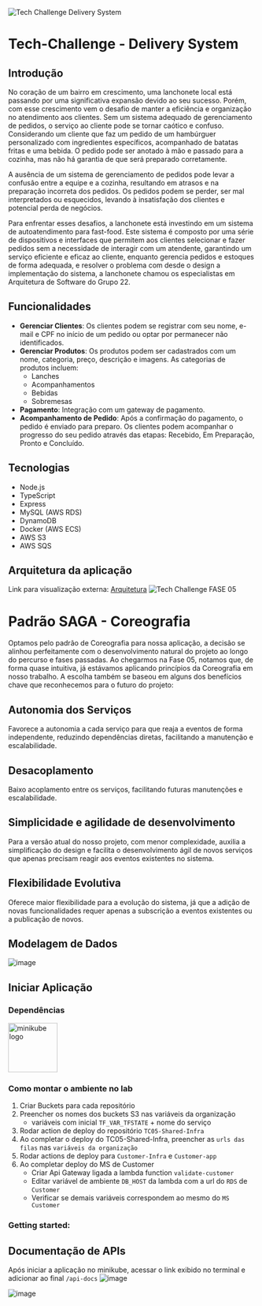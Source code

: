 ![Tech Challenge Delivery System](https://github.com/tech-challenge-group22/TC05-Order-App/blob/feat/readme/assets/core/delivery_system-banner.jpeg)

# Tech-Challenge - Delivery System

## Introdução

No coração de um bairro em crescimento, uma lanchonete local está passando por uma significativa expansão devido ao seu sucesso. 
Porém, com esse crescimento vem o desafio de manter a eficiência e organização no atendimento aos clientes. Sem um sistema adequado de gerenciamento de pedidos, o serviço ao cliente pode se tornar caótico e confuso. Considerando um cliente que faz um pedido de um hambúrguer personalizado com ingredientes específicos, acompanhado de batatas fritas e uma bebida. O pedido pode ser anotado à mão e passado para a cozinha, mas não há garantia de que será preparado corretamente.

A ausência de um sistema de gerenciamento de pedidos pode levar a confusão entre a equipe e a cozinha, resultando em atrasos e na preparação incorreta dos pedidos. Os pedidos podem se perder, ser mal interpretados ou esquecidos, levando à insatisfação dos clientes e potencial perda de negócios.

Para enfrentar esses desafios, a lanchonete está investindo em um sistema de autoatendimento para fast-food. 
Este sistema é composto por uma série de dispositivos e interfaces que permitem aos clientes selecionar e fazer pedidos sem a necessidade de interagir com um atendente, garantindo um serviço eficiente e eficaz ao cliente, enquanto gerencia pedidos e estoques de forma adequada, e resolver o problema com desde o design a implementação do sistema, a lanchonete chamou os especialistas em Arquitetura de Software do Grupo 22.

## Funcionalidades

- **Gerenciar Clientes**: Os clientes podem se registrar com seu nome, e-mail e CPF no início de um pedido ou optar por permanecer não identificados.
- **Gerenciar Produtos**: Os produtos podem ser cadastrados com um nome, categoria, preço, descrição e imagens. As categorias de produtos incluem:
  - Lanches
  - Acompanhamentos
  - Bebidas
  - Sobremesas
- **Pagamento**: Integração com um gateway de pagamento.
- **Acompanhamento de Pedido**: Após a confirmação do pagamento, o pedido é enviado para preparo. Os clientes podem acompanhar o progresso do seu pedido através das etapas: Recebido, Em Preparação, Pronto e Concluído.

## Tecnologias

- Node.js
- TypeScript
- Express
- MySQL (AWS RDS)
- DynamoDB
- Docker  (AWS ECS)
- AWS S3
- AWS SQS

## Arquitetura da aplicação

Link para visualização externa: <a href="https://drive.google.com/file/d/1i-Q8P7aScD1-dboFIOZlOZoH7tCIXEe7/view?usp=drive_link">Arquitetura</a> 
![Tech Challenge FASE 05](https://github.com/tech-challenge-group22/TC05-Order-App/blob/feat/readme/assets/core/tech-challenge-FASE05-Arquitetura.png)

# Padrão SAGA - Coreografia

Optamos pelo padrão de Coreografia para nossa aplicação, a decisão se alinhou perfeitamente com o desenvolvimento natural do projeto ao longo do percurso e fases passadas. Ao chegarmos na Fase 05, notamos que, de forma quase intuitiva, já estávamos aplicando princípios da Coreografia em nosso trabalho. A escolha também se baseou em alguns dos benefícios chave que reconhecemos para o futuro do projeto:

## Autonomia dos Serviços

Favorece a autonomia a cada serviço para que reaja a eventos de forma independente, reduzindo dependências diretas, facilitando a manutenção e escalabilidade.

## Desacoplamento

Baixo acoplamento entre os serviços, facilitando futuras manutenções e escalabilidade.

## Simplicidade e agilidade de desenvolvimento

Para a versão atual do nosso projeto, com menor complexidade, auxilia a simplificação do design e facilita o desenvolvimento ágil de novos serviços que apenas precisam reagir aos eventos existentes no sistema.

## Flexibilidade Evolutiva

Oferece maior flexibilidade para a evolução do sistema, já que a adição de novas funcionalidades requer apenas a subscrição a eventos existentes ou a publicação de novos.


## Modelagem de Dados

![image](https://github.com/tech-challenge-group22/TC05-Order-App/blob/feat/readme/assets/core/modelagem_dados.png)

## Iniciar Aplicação

### Dependências

<img src="https://github.com/kubernetes/minikube/raw/master/images/logo/logo.png" width="100" alt="minikube logo">

### Como montar o ambiente no lab

1. Criar Buckets para cada repositório
2. Preencher os nomes dos buckets S3 nas variáveis da organização
    - variáveis com inicial `TF_VAR_TFSTATE` + nome do serviço
3. Rodar action de deploy do repositório `TC05-Shared-Infra`
4. Ao completar o deploy do TC05-Shared-Infra, preencher as `urls das filas` nas `variáveis da organização`
5. Rodar actions de deploy para `Customer-Infra` e `Customer-app`
6. Ao completar deploy do MS de Customer
    - Criar Api Gateway ligada a lambda function `validate-customer`
    - Editar variável de ambiente `DB_HOST` da lambda com a url do `RDS` de `Customer`
    - Verificar se demais variáveis correspondem ao mesmo do `MS Customer`


### Getting started:


## Documentação de APIs

Após iniciar a aplicação no minikube, acessar o link exibido no terminal e adicionar ao final `/api-docs`
![image](https://github.com/fellipySaldanha/Phase2-TC/assets/43252661/5dc8cbe3-b9ce-4afe-8cf0-c1202ff47b9b)

![image](https://github.com/fellipySaldanha/Phase2-TC/assets/43252661/cc96d1ff-27fb-4aaa-81e2-53872a3cc51b)
